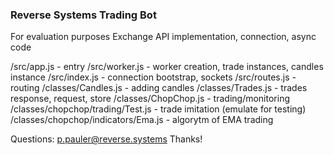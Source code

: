### Reverse Systems Trading Bot

For evaluation purposes Exchange API implementation, connection, async code

/src/app.js - entry
/src/worker.js - worker creation, trade instances, candles instance
/src/index.js - connection bootstrap, sockets
/src/routes.js - routing
/classes/Candles.js - adding candles
/classes/Trades.js - trades response, request, store
/classes/ChopChop.js - trading/monitoring
/classes/chopchop/trading/Test.js - trade imitation (emulate for testing)
/classes/chopchop/indicators/Ema.js - algorytm of EMA trading

Questions: p.pauler@reverse.systems
Thanks!
